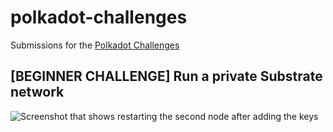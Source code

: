 # polkadot-challenges

Submissions for the [Polkadot Challenges](https://github.com/Polkadot-Network/hello-world-by-polkadot)

## [BEGINNER CHALLENGE] Run a private Substrate network

![Screenshot that shows restarting the second node after adding the keys](https://imgur.com/a/kEf61F)
